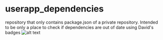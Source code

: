 # userapp_dependencies
repository that only contains package.json of a private repository. Intended to be only a place to check if dependencies are out of date using David's badges
![alt text](https://david-dm.org/BKDF/userapp_dependencies.svg "click to see if we are up to date")
